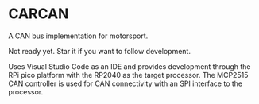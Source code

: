 # CARCAN

A CAN bus implementation for motorsport.

Not ready yet. Star it if you want to follow development.

Uses Visual Studio Code as an IDE and provides development through the RPi pico platform with the RP2040 as the target processor. The MCP2515 CAN controller is used for CAN connectivity with an SPI interface to the processor.
